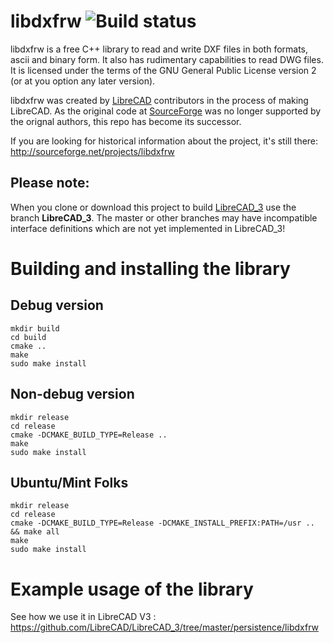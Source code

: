 libdxfrw ![Build status](https://api.travis-ci.org/LibreCAD/libdxfrw.svg?branch=master)
==========

libdxfrw is a free C++ library to read and write DXF files in both formats, ascii and binary form.
It also has rudimentary capabilities to read DWG files.
It is licensed under the terms of the GNU General Public License version 2 (or at you option
any later version).


libdxfrw was created by [LibreCAD](https://github.com/LibreCAD/LibreCAD) contributors in the process of making LibreCAD.
As the original code at [SourceForge](https://sourceforge.net/projects/libdxfrw) was no longer supported by the orignal authors, this repo has become its successor.

If you are looking for historical information about the project, it's still there:
http://sourceforge.net/projects/libdxfrw


Please note:
----------
When you clone or download this project to build [LibreCAD_3](https://github.com/LibreCAD/LibreCAD_3) use the branch **LibreCAD_3**. The master or other branches may have incompatible interface definitions which are not yet implemented in LibreCAD_3!

Building and installing the library
==========

Debug version
----------

```
mkdir build
cd build
cmake ..
make 
sudo make install
```

Non-debug version
----------

```
mkdir release
cd release
cmake -DCMAKE_BUILD_TYPE=Release ..
make 
sudo make install
```

Ubuntu/Mint Folks
----------

```
mkdir release
cd release
cmake -DCMAKE_BUILD_TYPE=Release -DCMAKE_INSTALL_PREFIX:PATH=/usr .. && make all
make 
sudo make install
```


Example usage of the library
==========

See how we use it in LibreCAD V3 : https://github.com/LibreCAD/LibreCAD_3/tree/master/persistence/libdxfrw
